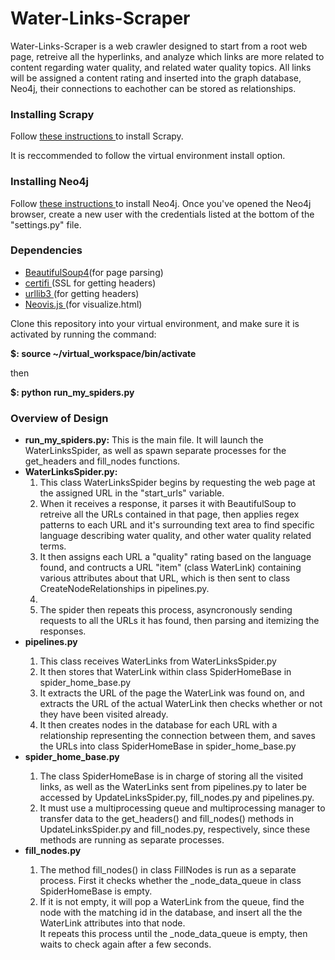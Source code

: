 # Water-Links-Scraper

<p>Water-Links-Scraper is a web crawler designed to start from a root web page, 
retreive all the hyperlinks, and analyze which links are more related to content 
regarding water quality, and related water quality topics. All links will be assigned a content rating and inserted into the graph database, Neo4j, their connections to eachother can be stored as relationships. 

<h3> Installing Scrapy </h3>
<p>Follow <a href='http://doc.scrapy.org/en/latest/intro/install.html'> these instructions </a>to install Scrapy.</p>
<p>It is reccommended to follow the virtual environment install option.</p>

<h3> Installing Neo4j </h3>
<p>Follow <a href='https://neo4j.com/docs/operations-manual/current/installation/'>these instructions </a> to install Neo4j. Once you've opened the Neo4j browser, create a new user with the credentials listed at the bottom of the "settings.py"  file.</p>

<h3> Dependencies </h3>
<ul>
  <li><a href='https://www.crummy.com/software/BeautifulSoup/bs4/doc/#installing-beautiful-soup'>BeautifulSoup4</a>(for page parsing)</li>
  <li><a href='https://pypi.org/project/certifi/'>certifi </a>(SSL for getting headers)</li>
  <li><a href='https://pypi.org/project/urllib3/'>urllib3 </a>(for getting headers)</li>
  <li><a href='https://github.com/neo4j-contrib/neovis.js/'>Neovis.js </a>(for visualize.html)</li>
 </ul>
  

<p>Clone this repository into your virtual environment, and make sure it is activated
by running the command:</p>
<p><b>$: source ~/virtual_workspace/bin/activate</b></p>
<p>then</p>
<p><b>$: python run_my_spiders.py</b></p>

<h3>Overview of Design</h3>
<ul>
  <li><b>run_my_spiders.py:</b> This is the main file. It will launch the WaterLinksSpider, as well as spawn separate processes for the get_headers and fill_nodes functions.</li>
  <li><b>WaterLinksSpider.py:</b> 
    <ol>
      <li>This class WaterLinksSpider begins by requesting the web page at the assigned URL in the "start_urls" variable.           </li> 
      <li>When it receives a response, it parses it with BeautifulSoup to retreive all the URLs contained in that page, then applies regex patterns to each URL and it's surrounding text area to find specific language describing water quality, and other water quality related terms.</li> 
      <li>It then assigns each URL a "quality" rating based on the language found, and contructs a URL "item" (class WaterLink) containing various attributes about that URL, which is then sent to class CreateNodeRelationships in pipelines.py.<li>
      <li>The spider then repeats this process, asyncronously sending requests to all the URLs it has found, then parsing and itemizing the responses.</li>
    </ol>
  <li><b>pipelines.py</b></li>
     <ol>
       <li>This class receives WaterLinks from WaterLinksSpider.py</li>
       <li>It then stores that WaterLink within class SpiderHomeBase in spider_home_base.py</li>
       <li>It extracts the URL of the page the WaterLink was found on, and extracts the URL of the actual WaterLink then checks whether or not they have been visited already.</li> 
       <li> It then creates nodes in the database for each URL with a relationship representing the connection between them, and saves the URLs into class SpiderHomeBase in spider_home_base.py</li>
     </ol>
  <li><b>spider_home_base.py</b></li>
     <ol>
       <li> The class SpiderHomeBase is in charge of storing all the visited links, as well as the WaterLinks sent from pipelines.py to later be accessed by UpdateLinksSpider.py, fill_nodes.py and pipelines.py.</li>
       <li> It must use a multiprocessing queue and multiprocessing manager to transfer data to the get_headers() and fill_nodes() methods in UpdateLinksSpider.py and fill_nodes.py, respectively, since these methods are running as separate processes.</li>    
     </ol>
  <li><b>fill_nodes.py</b></li>
     <ol>
       <li>The method fill_nodes() in class FillNodes is run as a separate process. First it checks whether the _node_data_queue in class SpiderHomeBase is empty.</li>
       <li> If it is not empty, it will pop a WaterLink from the queue, find the node with the matching id in the database, and insert all the the WaterLink attributes into that node.</li
       <li> It repeats this process until the _node_data_queue is empty, then waits to check again after a few seconds.</li>
     </ol>
</ul>
      

